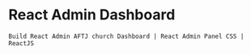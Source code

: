 # React Admin Dashboard

    Build React Admin AFTJ church Dashboard | React Admin Panel CSS | ReactJS
